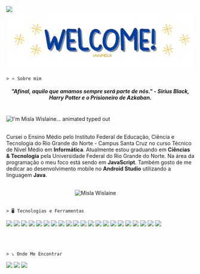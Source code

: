 <!--![Profile views](https://gpvc.arturio.dev/wwwmisla)-->   
<img src="https://profile-counter.glitch.me/wwwmisla/count.svg" />  

<div align="center">
  <a href="https://github.com/wwwmisla">
    <img src="./images/welcome-unscreen.gif" width="500">
  </a>
</div>

``` 
> ⭐️ Sobre mim
```

<div align='center'>
  <b><i>"Afinal, aquilo que amamos sempre será parte de nós." - Sirius Black, Harry Potter e o Prisioneiro de Azkaban.</i></b>
</div><br><br>

<img src="https://readme-typing-svg.demolab.com?font=Operator+Mono&size=37&duration=2800&pause=2000&color=5D6064&center=true&vCenter=true&width=940&height=50&lines=I'm+Misla+Wislaine..." align="middle" alt="I'm Misla Wislaine... animated typed out">
<br><br>

Cursei o Ensino Médio pelo Instituto Federal de Educação, Ciência e Tecnologia do Rio Grande do Norte - Campus Santa Cruz no curso Técnico de Nível Médio em <b>Informática</b>. Atualmente estou graduando em <b>Ciências & Tecnologia</b> pela Universidade Federal do Rio Grande do Norte. Na área da programação o meu foco está sendo em <b>JavaScript</b>. Também gosto de me dedicar ao desenvolvimento mobile no <b>Android Studio</b> utilizando a linguagem <b>Java</b>.
<br><br>

<img align="right" src="https://i.pinimg.com/564x/9e/ea/5b/9eea5bac3806420e9c3e5b9ce422461a.jpg" alt="Misla Wislaine" width="320px" /> 
<br><br>

```
> 🖥️ Tecnologias e Ferramentas
```

<div align="center" display="inline">

 <div align="justify">
    <img src="https://img.shields.io/badge/HTML5-E34F26?style=for-the-badge&logo=html5&logoColor=white" />
    <img src="https://img.shields.io/badge/CSS3-1572B6?style=for-the-badge&logo=css3&logoColor=white"/>
    <img src="https://img.shields.io/badge/JavaScript-323330?style=for-the-badge&logo=javascript&logoColor=F7DF1E"/>
    <img src="https://img.shields.io/badge/Bootstrap-563D7C?style=for-the-badge&logo=bootstrap&logoColor=white">
    <img src="https://img.shields.io/badge/C%2B%2B-00599C?style=for-the-badge&logo=c%2B%2B&logoColor=white"/>
    <img src="https://img.shields.io/badge/Java-ED8B00?style=for-the-badge&logo=java&logoColor=white"/>
    <img src="https://img.shields.io/badge/PHP-777BB4?style=for-the-badge&logo=php&logoColor=white">
    <img src="https://img.shields.io/badge/Laravel-FF2D20?style=for-the-badge&logo=laravel&logoColor=white">
    <img src="https://img.shields.io/badge/Markdown-000000?style=for-the-badge&logo=markdown&logoColor=white">
    <img src="https://img.shields.io/badge/MySQL-00000F?style=for-the-badge&logo=mysql&logoColor=white">
    <img src="https://img.shields.io/badge/SQLite-07405E?style=for-the-badge&logo=sqlite&logoColor=white">
    <img src="https://img.shields.io/badge/MariaDB-01529E?style=for-the-badge&logo=mariadb&logoColor=white" />
    <img src="https://img.shields.io/badge/MongoDB-4EA94B?style=for-the-badge&logo=mongodb&logoColor=white" />
    <img src="https://img.shields.io/badge/Node.js-43853D?style=for-the-badge&logo=node.js&logoColor=white" />
    <img src="https://img.shields.io/badge/TypeScript-007ACC?style=for-the-badge&logo=typescript&logoColor=white" />
    <img src="https://img.shields.io/badge/PostgreSQL-316192?style=for-the-badge&logo=postgresql&logoColor=white" />
    <img src="https://img.shields.io/badge/Express.js-404D59?style=for-the-badge" />
    <img src="https://img.shields.io/badge/React-20232A?style=for-the-badge&logo=react&logoColor=61DAFB" />
    <img src="https://img.shields.io/badge/Arduino-0077B5?style=for-the-badge&logo=arduino&logoColor=white" />
    <img src="https://img.shields.io/badge/Android Studio-4EA94B?style=for-the-badge&logo=androidstudio&logoColor=white" />
    <img src="https://img.shields.io/badge/VSCode-1572B6?style=for-the-badge&logo=visualstudiocode&logoColor=white" />
 </div>

<br><br>

</div>

```
> ⤵️ Onde Me Encontrar
```

<div align="justify">

  <a href = "mailto:wwwmisla144@gmail.com"><img src="https://img.shields.io/badge/Gmail-D14836?style=for-the-badge&logo=gmail&logoColor=white" target="_blank"></a>
  <a href="https://www.linkedin.com/in/misla-wislaine-514848220" target="_blank"><img src="https://img.shields.io/badge/LinkedIn-0077B5?style=for-the-badge&logo=linkedin&logoColor=white" target="_blank"></a> 
  <a href="https://github.com/wwwmisla" target="_blank"><img src="https://img.shields.io/badge/GitHub-100000?style=for-the-badge&logo=github&logoColor=white" target="_blank"></a> 

</div>
